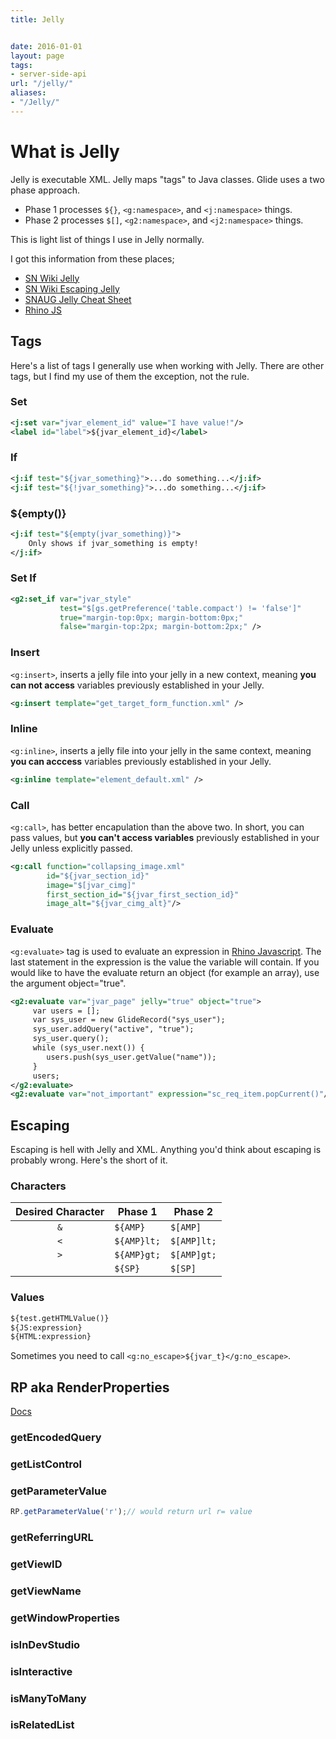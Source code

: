 ```yaml
---
title: Jelly


date: 2016-01-01
layout: page
tags:
- server-side-api
url: "/jelly/"
aliases:
- "/Jelly/"
---
```

# What is Jelly

Jelly is executable XML.  Jelly maps "tags" to Java classes.
Glide uses a two phase approach.
<!--more-->

- Phase 1 processes `${}`, `<g:namespace>`, and `<j:namespace>` things.
- Phase 2 processes `$[]`, `<g2:namespace>`, and `<j2:namespace>` things.

This is light list of things I use in Jelly normally.

I got this information from these places;

- [SN Wiki Jelly](https://web.archive.org/web/20171107181401/http://wiki.servicenow.com/index.php?title=Extensions_to_Jelly_Syntax)
- [SN Wiki Escaping Jelly](https://web.archive.org/web/20161210030255/http://wiki.servicenow.com:80/index.php?title=How_to_Escape_in_Jelly)
- [SNAUG Jelly Cheat Sheet](http://snaug.com/?option=com_content&page_id=39)
- [Rhino JS](https://developer.mozilla.org/en-US/docs/Mozilla/Projects/Rhino)

## Tags

Here's a list of tags I generally use when working with Jelly.  There are other tags, but I find my use of them the exception, not the rule.

### Set

```xml
<j:set var="jvar_element_id" value="I have value!"/>
<label id="label">${jvar_element_id}</label>
```

### If

```xml
<j:if test="${jvar_something}">...do something...</j:if>
<j:if test="${!jvar_something}">...do something...</j:if>
```

### ${empty()}

```xml
<j:if test="${empty(jvar_something)}">
    Only shows if jvar_something is empty!
</j:if>
```

### Set If

```xml
<g2:set_if var="jvar_style"
           test="$[gs.getPreference('table.compact') != 'false']"
           true="margin-top:0px; margin-bottom:0px;"
           false="margin-top:2px; margin-bottom:2px;" />
```

### Insert

`<g:insert>`, inserts a jelly file into your jelly in a new context, meaning **you can not access** variables previously established in your Jelly.

```xml
<g:insert template="get_target_form_function.xml" />
```

### Inline

`<g:inline>`, inserts a jelly file into your jelly in the same context, meaning **you can acccess** variables previously established in your Jelly.

```xml
<g:inline template="element_default.xml" />
```

### Call

`<g:call>`, has better encapulation than the above two.  In short, you can pass values, but **you can't access variables** previously established in your Jelly unless explicitly passed.

```xml
<g:call function="collapsing_image.xml"
        id="${jvar_section_id}"
        image="$[jvar_cimg]"
        first_section_id="${jvar_first_section_id}"
        image_alt="${jvar_cimg_alt}"/>
```

### Evaluate

`<g:evaluate>` tag is used to evaluate an expression in [Rhino Javascript](https://developer.mozilla.org/en-US/docs/Mozilla/Projects/Rhino).  The last statement in the expression is the value the variable will contain.  If you would like to have the evaluate return an object (for example an array), use the argument object="true".

```xml
<g2:evaluate var="jvar_page" jelly="true" object="true">
     var users = [];
     var sys_user = new GlideRecord("sys_user");
     sys_user.addQuery("active", "true");
     sys_user.query();
     while (sys_user.next()) {
        users.push(sys_user.getValue("name"));
     }
     users;
</g2:evaluate>
<g2:evaluate var="not_important" expression="sc_req_item.popCurrent()"/>
```

## Escaping

Escaping is hell with Jelly and XML.  Anything you'd think about escaping is probably wrong.  Here's the short of it.

### Characters

| Desired Character | Phase 1     | Phase 2     |
| :---------------: | ----------- | ----------- |
| `&`               | `${AMP}`    | `$[AMP]`    |
| `<`               | `${AMP}lt;` | `$[AMP]lt;` |
| `>`               | `${AMP}gt;` | `$[AMP]gt;` |
| ` `               | `${SP}`     | `$[SP]`     |

### Values

```xml
${test.getHTMLValue()}
${JS:expression}
${HTML:expression}
```

Sometimes you need to call `<g:no_escape>${jvar_t}</g:no_escape>`.

## RP aka RenderProperties
[Docs](https://docs.servicenow.com/bundle/london-application-development/page/app-store/dev_portal/API_reference/RenderProperties/concept/RenderProperties-API.html)

### getEncodedQuery
### getListControl
### getParameterValue

```js
RP.getParameterValue('r');// would return url r= value
```
### getReferringURL
### getViewID
### getViewName
### getWindowProperties
### isInDevStudio
### isInteractive
### isManyToMany
### isRelatedList
